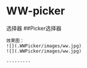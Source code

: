 # WW-picker
选择器
##Picker选择器
```
效果图：  
![](.WWPicker/images/ww.jpg)
![](.WWPicker/images/ww.jpg)

---------